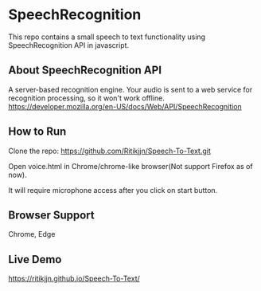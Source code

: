# SpeechRecognition
This repo contains a small speech to text functionality using SpeechRecognition API in javascript.

## About SpeechRecognition API
A server-based recognition engine. Your audio is sent to a web service for recognition processing, so it won't work offline.
https://developer.mozilla.org/en-US/docs/Web/API/SpeechRecognition

## How to Run
Clone the repo: https://github.com/Ritikjjn/Speech-To-Text.git

Open voice.html in Chrome/chrome-like browser(Not support Firefox as of now).

It will require microphone access after you click on start button.

## Browser Support
Chrome, Edge

## Live Demo
https://ritikjjn.github.io/Speech-To-Text/
